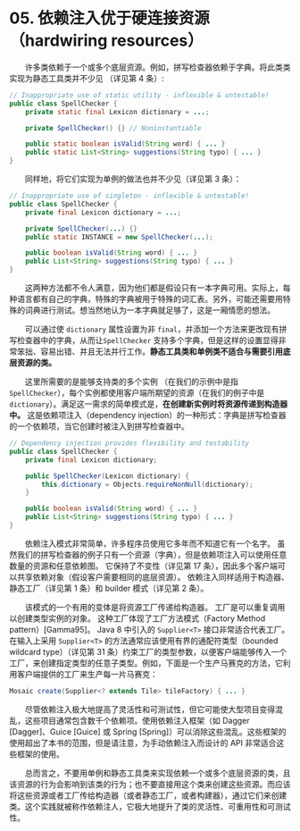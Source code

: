 # 05.  依赖注入优于硬连接资源（hardwiring resources）


&emsp;&emsp;许多类依赖于一个或多个底层资源。例如，拼写检查器依赖于字典。将此类类实现为静态工具类并不少见 （详见第 4 条）:

```java
// Inappropriate use of static utility - inflexible & untestable!
public class SpellChecker {
    private static final Lexicon dictionary = ...;

    private SpellChecker() {} // Noninstantiable

    public static boolean isValid(String word) { ... }
    public static List<String> suggestions(String typo) { ... }
}
```

&emsp;&emsp;同样地，将它们实现为单例的做法也并不少见（详见第 3 条）：


```java
// Inappropriate use of singleton - inflexible & untestable!
public class SpellChecker {
    private final Lexicon dictionary = ...;

    private SpellChecker(...) {}
    public static INSTANCE = new SpellChecker(...);

    public boolean isValid(String word) { ... }
    public List<String> suggestions(String typo) { ... }
}
```

&emsp;&emsp;这两种方法都不令人满意，因为他们都是假设只有一本字典可用。实际上，每种语言都有自己的字典，特殊的字典被用于特殊的词汇表。另外，可能还需要用特殊的词典进行测试。想当然地认为一本字典就足够了，这是一厢情愿的想法。

&emsp;&emsp;可以通过使 `dictionary` 属性设置为非 `final`，并添加一个方法来更改现有拼写检查器中的字典，从而让`SpellChecker` 支持多个字典，但是这样的设置显得非常笨拙、容易出错、并且无法并行工作。**静态工具类和单例类不适合与需要引用底层资源的类。**

&emsp;&emsp;这里所需要的是能够支持类的多个实例 （在我们的示例中是指 `SpellChecker`），每个实例都使用客户端所期望的资源（在我们的例子中是 `dictionary`）。满足这一需求的简单模式是，**在创建新实例时将资源传递到构造器中。** 这是依赖项注入（dependency injection）的一种形式：字典是拼写检查器的一个依赖项，当它创建时被注入到拼写检查器中。


```java
// Dependency injection provides flexibility and testability
public class SpellChecker {
    private final Lexicon dictionary;

    public SpellChecker(Lexicon dictionary) {
        this.dictionary = Objects.requireNonNull(dictionary);
    }

    public boolean isValid(String word) { ... }
    public List<String> suggestions(String typo) { ... }
}
```
&emsp;&emsp;依赖注入模式非常简单，许多程序员使用它多年而不知道它有一个名字。 虽然我们的拼写检查器的例子只有一个资源（字典），但是依赖项注入可以使用任意数量的资源和任意依赖图。 它保持了不变性（详见第 17 条），因此多个客户端可以共享依赖对象（假设客户需要相同的底层资源）。 依赖注入同样适用于构造器、静态工厂（详见第 1 条）和 builder 模式（详见第 2 条）。

&emsp;&emsp;该模式的一个有用的变体是将资源工厂传递给构造器。 工厂是可以重复调用以创建类型实例的对象。 这种工厂体现了工厂方法模式（Factory Method pattern）[Gamma95]。 Java 8 中引入的 `Supplier<T>` 接口非常适合代表工厂。 在输入上采用 `Supplier<T>` 的方法通常应该使用有界的通配符类型（bounded wildcard type）（详见第 31 条）约束工厂的类型参数，以便客户端能够传入一个工厂，来创建指定类型的任意子类型。例如，下面是一个生产马赛克的方法，它利用客户端提供的工厂来生产每一片马赛克：

```java
Mosaic create(Supplier<? extends Tile> tileFactory) { ... }
```

&emsp;&emsp;尽管依赖注入极大地提高了灵活性和可测试性，但它可能使大型项目变得混乱，这些项目通常包含数千个依赖项。使用依赖注入框架（如 Dagger [Dagger]、Guice [Guice] 或 Spring [Spring]）可以消除这些混乱。这些框架的使用超出了本书的范围，但是请注意，为手动依赖注入而设计的 API 非常适合这些框架的使用。

&emsp;&emsp;总而言之，不要用单例和静态工具类来实现依赖一个或多个底层资源的类，且该资源的行为会影响到该类的行为；也不要直接用这个类来创建这些资源。而应该将这些资源或者工厂传给构造器（或者静态工厂，或者构建器），通过它们来创建类。这个实践就被称作依赖注人，它极大地提升了类的灵活性、可重用性和可测试性。
